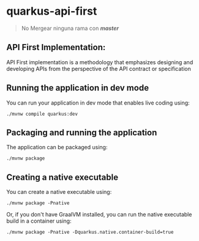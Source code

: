 # quarkus-api-first

> No Mergear ninguna rama con ***master***

## API First Implementation:
API First implementation is a methodology that emphasizes designing and developing APIs from the perspective of the API contract or specification

## Running the application in dev mode
You can run your application in dev mode that enables live coding using:
```shell script
./mvnw compile quarkus:dev
```

## Packaging and running the application
The application can be packaged using:
```shell script
./mvnw package
```

## Creating a native executable
You can create a native executable using:
```shell script
./mvnw package -Pnative
```

Or, if you don't have GraalVM installed, you can run the native executable build in a container using:
```shell script
./mvnw package -Pnative -Dquarkus.native.container-build=true
```
